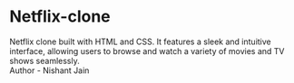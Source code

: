 # Netflix-clone
Netflix clone built with HTML and CSS. It features a sleek and intuitive interface, allowing users to browse and watch a variety of movies and TV shows seamlessly.
<br>
Author - Nishant Jain
